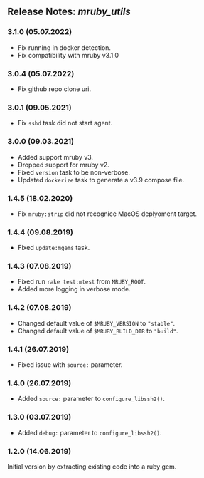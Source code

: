 ## Release Notes: _mruby_utils_

### 3.1.0 (05.07.2022)

- Fix running in docker detection.
- Fix compatibility with mruby v3.1.0

### 3.0.4 (05.07.2022)

- Fix github repo clone uri.

### 3.0.1 (09.05.2021)

- Fix `sshd` task did not start agent.

### 3.0.0 (09.03.2021)

- Added support mruby v3.
- Dropped support for mruby v2.
- Fixed `version` task to be non-verbose.
- Updated `dockerize` task to generate a v3.9 compose file.

### 1.4.5 (18.02.2020)

- Fix `mruby:strip` did not recognice MacOS deplyoment target.

### 1.4.4 (09.08.2019)

- Fixed `update:mgems` task.

### 1.4.3 (07.08.2019)

- Fixed run `rake test:mtest` from `MRUBY_ROOT`.
- Added more logging in verbose mode.

### 1.4.2 (07.08.2019)

- Changed default value of `$MRUBY_VERSION` to `"stable"`.
- Changed default value of `$MRUBY_BUILD_DIR` to `"build"`.

### 1.4.1 (26.07.2019)

- Fixed issue with `source:` parameter.

### 1.4.0 (26.07.2019)

- Added `source:` parameter to `configure_libssh2()`.

### 1.3.0 (03.07.2019)

- Added `debug:` parameter to `configure_libssh2()`.

### 1.2.0 (14.06.2019)

Initial version by extracting existing code into a ruby gem.